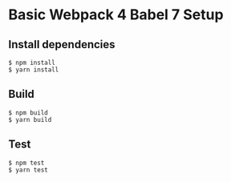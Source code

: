 # Basic Webpack 4 Babel 7 Setup


## Install dependencies

```
$ npm install
$ yarn install
```

## Build
```
$ npm build
$ yarn build
```

## Test
```
$ npm test
$ yarn test
```
